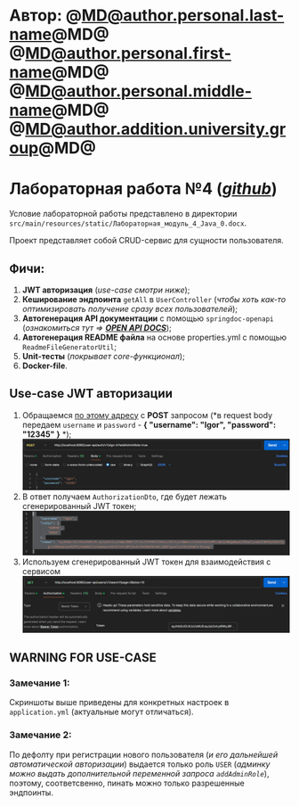 # Автор: @MD@author.personal.last-name@MD@ @MD@author.personal.first-name@MD@ @MD@author.personal.middle-name@MD@ @MD@author.addition.university.group@MD@


# Лабораторная работа №4 (*[github](https://github.com/1unee/laboratoy-work-4.git)*)


Условие лабораторной работы представлено в директории `src/main/resources/static/Лабораторная_модуль_4_Java_0.docx`.

Проект представляет собой CRUD-сервис для сущности пользователя.


## Фичи:
1) __JWT авторизация__ (*use-case смотри ниже*);
2) __Кеширование эндпоинта__ `getAll` в `UserController` (*чтобы хоть как-то оптимизировать получение сразу всех пользователей*);
3) __Автогенерация API документации__ с помощью `springdoc-openapi` (*ознакомиться тут => __[OPEN API DOCS](http://localhost:@MD@server.port@MD@/user-api/swagger-ui/index.html#/)__*);
3) __Автогенерация README файла__ на основе properties.yml с помощью `ReadmeFileGeneratorUtil`;
4) __Unit-тесты__  (*покрывает core-функционал*);
5) __Docker-file__.


## Use-case JWT авторизации
1) Обращаемся [по этому адресу](http://localhost:@MD@server.port@MD@@MD@spring.mvc.servlet.path@MD@/auth/@MD@server.api.version.auth@MD@/sign-in?addAdminRole=false) с __POST__ запросом (*в request body передаем `username` и `password` - __{
   "username": "Igor",
   "password": "12345"
   }__ *);
   ![img.png](src/main/resources/static/readme_images/img.png)
2) В ответ получаем `AuthorizationDto`, где будет лежать сгенерированный JWT токен;
   ![img_1.png](src/main/resources/static/readme_images/img_1.png)
3) Используем сгенерированный JWT токен для взаимодействия с сервисом
   ![img_2.png](src/main/resources/static/readme_images/img_2.png)

## WARNING FOR USE-CASE
### __Замечание 1__:
Скриншоты выше приведены для конкретных настроек в `application.yml` (актуальные могут отличаться).
### __Замечание 2__:
По дефолту при регистрации нового пользователя (*и его дальнейшей автоматической авторизации*) выдается только роль `USER` (*админку можно выдать дополнительной переменной запроса `addAdminRole`*), поэтому, соответсвенно, пинать можно только разрешенные эндпоинты.

